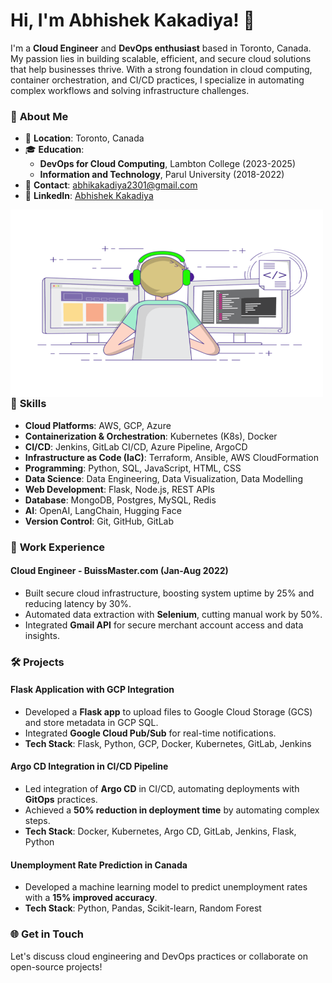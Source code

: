 # Hi, I'm Abhishek Kakadiya! 👋

I'm a **Cloud Engineer** and **DevOps enthusiast** based in Toronto, Canada. My passion lies in building scalable, efficient, and secure cloud solutions that help businesses thrive. With a strong foundation in cloud computing, container orchestration, and CI/CD practices, I specialize in automating complex workflows and solving infrastructure challenges.

### 🌟 **About Me**
- 📍 **Location**: Toronto, Canada
- 🎓 **Education**: 
  - **DevOps for Cloud Computing**, Lambton College (2023-2025)
  - **Information and Technology**, Parul University (2018-2022)
- 📧 **Contact**: [abhikakadiya2301@gmail.com](mailto:abhikakadiya2301@gmail.com)
- 💼 **LinkedIn**: [Abhishek Kakadiya](https://www.linkedin.com/in/abhishek-kakadiya-2243971a5/)

<img src="https://raw.githubusercontent.com/devSouvik/devSouvik/master/gif3.gif" alt="Coding GIF" style="float: left;" width="500" height="300">

### 🚀 **Skills**
- **Cloud Platforms**: AWS, GCP, Azure
- **Containerization & Orchestration**: Kubernetes (K8s), Docker
- **CI/CD**: Jenkins, GitLab CI/CD, Azure Pipeline, ArgoCD
- **Infrastructure as Code (IaC)**: Terraform, Ansible, AWS CloudFormation
- **Programming**: Python, SQL, JavaScript, HTML, CSS
- **Data Science**: Data Engineering, Data Visualization, Data Modelling
- **Web Development**: Flask, Node.js, REST APIs
- **Database**: MongoDB, Postgres, MySQL, Redis
- **AI**: OpenAI, LangChain, Hugging Face
- **Version Control**: Git, GitHub, GitLab

### 💼 **Work Experience**
#### **Cloud Engineer** - BuissMaster.com (Jan-Aug 2022)
- Built secure cloud infrastructure, boosting system uptime by 25% and reducing latency by 30%.
- Automated data extraction with **Selenium**, cutting manual work by 50%.
- Integrated **Gmail API** for secure merchant account access and data insights.

### 🛠 **Projects**
#### **Flask Application with GCP Integration**
- Developed a **Flask app** to upload files to Google Cloud Storage (GCS) and store metadata in GCP SQL.
- Integrated **Google Cloud Pub/Sub** for real-time notifications.
- **Tech Stack**: Flask, Python, GCP, Docker, Kubernetes, GitLab, Jenkins

#### **Argo CD Integration in CI/CD Pipeline**
- Led integration of **Argo CD** in CI/CD, automating deployments with **GitOps** practices.
- Achieved a **50% reduction in deployment time** by automating complex steps.
- **Tech Stack**: Docker, Kubernetes, Argo CD, GitLab, Jenkins, Flask, Python

#### **Unemployment Rate Prediction in Canada**
- Developed a machine learning model to predict unemployment rates with a **15% improved accuracy**.
- **Tech Stack**: Python, Pandas, Scikit-learn, Random Forest

### 🌐 **Get in Touch**
Let's discuss cloud engineering and DevOps practices or collaborate on open-source projects!

